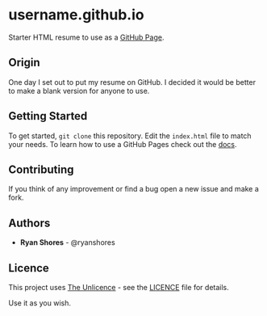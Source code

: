 # username.github.io

Starter HTML resume to use as a [GitHub Page](https://pages.github.com).

## Origin

One day I set out to put my resume on GitHub. I decided it would be better to make a blank version for anyone to use.

## Getting Started

To get started, `git clone` this repository. Edit the `index.html` file to match your needs. To learn how to use a GitHub Pages check out the [docs](https://pages.github.com).

## Contributing

If you think of any improvement or find a bug open a new issue and make a fork. 

## Authors

* **Ryan Shores** - @ryanshores

## Licence

This project uses [The Unlicence](https://choosealicense.com/licenses/unlicense/) - see the [LICENCE](LICENCE) file for details.

Use it as you wish. 

